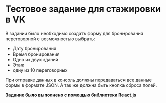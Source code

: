 # Тестовое задание для стажировки в VK


В задании было необходимо создать форму для бронирования переговорной с возможностью выбрать:
  * Дату бронирования
  * Время бронирования
  * Одно из двух зданий
  * Этаж
  * одну из 10 переговорных

При отправке данных в консоль должны передаваться все данные формы в формате JSON.
А так же должна быть кнопка сброса полей.

**Задание было выполнено с помощью библиотеки React.js**


